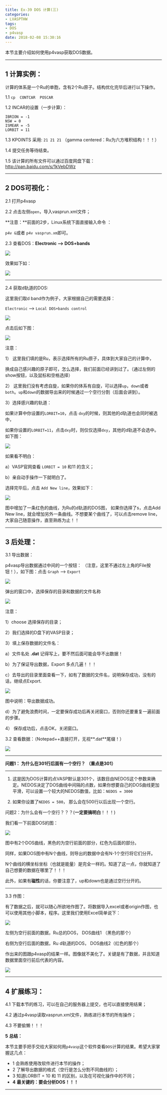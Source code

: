 ```yaml
---
title: Ex-39 DOS 计算(三)
categories: 
- LVASPTHW
tags: 
- DOS
- p4vasp
date: 2018-02-08 15:30:16
---
```




本节主要介绍如何使用p4vasp获取DOS数据。

 

------

## **1** **计算实例：**

计算的体系是一个Ru的单胞，含有2个Ru原子。结构优化完毕后进行以下操作。

1.1 `cp  CONTCAR  POSCAR `

1.2 INCAR的设置（一步计算）：

```
IBRION = -1
NSW = 0
ISMEAR = -5
LORBIT = 11 
```

1.3 KPOINTS 采用: `21 21 21` （gamma centered：Ru为六方堆积结构！！！）

1.4 提交任务等待结束。

1.5 该计算的所有文件可以通过百度网盘下载： http://pan.baidu.com/s/1kVebDWz 

------

##                                                    **2 DOS**可视化：

2.1 打开p4vasp

2.2 点击左侧`open`，导入vasprun.xml文件；

**注意：**前面的2步，Linux系统下面直接输入命令 ：

`p4v &`或者 `p4v vasprun.xm`即可。

2.3 查看DOS：**Electronic –> DOS+bands**

 

![](ex39/ex39-1.png)

效果如下如：

 ![](ex39/ex39-2.png)

 

------

2.4 获取d轨道的DOS: 

这里我们取d band作为例子，大家根据自己的需要选择：

`Electronic` –> `Local DOS+bands control `

 

 ![](ex39/ex39-3.png)

 

 点击后如下图： 

  ![](ex39/ex39-4.png)

注意：

1） 这里我们填的是Ru，表示选择所有的Ru原子，具体到大家自己的计算中，

换成自己感兴趣的原子即可，怎么选择，我们前面已经讲到过了。（通过左侧的show按钮，以及鼠标和空格选择）

2） 这里我们没有考虑自旋，如果你的体系有自旋，可以选择`up`，`down`或者`both`。`up`和`down`的数据导出来的时候通过一个空行分割（后面会讲到）。

3）选择感兴趣的轨道：

如果计算中你设置的`LORBIT=10`，点击 `dxy`的时候，则其他的d轨道也会同时被选中，

如果你设置的`LORBIT=11`，点击`dxy`时，则仅仅选择`dxy`，其他的d轨道不会选中。如下图： 

  ![](ex39/ex39-5.png)

如果看不明白：

a）VASP官网查看 `LORBIT = 10` 和11 的含义；

b）亲自动手操作一下就明白了。

 

选择完毕后，点击 `Add New line`，效果如下：

  ![](ex39/ex39-6.png)

图中增加了一条红色的曲线，为Ru的d轨道的DOS图， 如果你选择了s，点击Add New line，就会增加另外一条曲线。不想要某个曲线了，可以点击remove line，大家自己随意操作，直至熟练为止！！

 

------

##                                                  **3** **后处理：**

3.1  导出数据：

p4vasp导出数据通过中间的一个按钮： （注意，这里不通过左上角的File按钮！），如下图：点击 `Graph` –> `Export` 

 ![](ex39/ex39-7.png)

弹出的窗口中，选择保存的目录和数据的文件名称 

 ![](ex39/ex39-8.png)

注意：

1）choose 选择保存的目录；

2）我们选择的D盘下的VASP目录；

3）填上保存数据的文件名：

a）文件名处 **.dat** 记得写上，要不然后面可能会导不出数据！

b）为了保证导出数据，Export 多点几遍！！！

c）去导出的目录里面查看一下，如有了数据的文件名，说明保存成功，没有的话，继续点Export.

 ![](ex39/ex39-9.png)

图中说明：导出数据成功。

 d）为了避免浪费时间，一定要保存成功后再关闭窗口，否则你还要重复一遍前面的步骤。 

4） 保存成功后，点击OK，关闭窗口。

 

3.2 查看数据：（Notepad++直接打开，无视**.dat**尾缀！）

 ![](ex39/ex39-10.png)

------

**问题1： 为什么在301行后面有一个空行？ （重点是301）**

****

1) 这是因为DOS计算的点VASP默认是301个，该数目由NEDOS这个参数来确定。NEDOS决定了DOS曲线中间隔的点数，如果你想要自己的DOS曲线更加平滑，可以设置一个较大的NEDOS数值，比如：`NEDOS = 3000`

2) 如果你设置了`NEDOS = 500`， 那么会在500行以后出现一个空行。

 

问题2：为什么会有一个空行？？？(**一定要搞明白**！！！)

 

我们看一下前面DOS的图：

 ![](ex39/ex39-11.png) 

图中有2个DOS曲线，黑色的为空行前面的部分，红色为后面的部分。

 

同样，如果DOS图中有N个曲线，则导出的数据中会有N-1个空行将它们分开。

N个曲线的横坐标坐标（也就是能量）是完全一样的。知道了这一点，你就知道了自己想要的数据在哪里了！！！

 

此外，如果有**磁性**的话，你要注意了，up和down也是通过空行分开的。

------

3.3 作图：

有了数据之后，就可以随心所欲地作图了。将数据导入excel或者origin作图，也可以使用其他小脚本，程序。这里我们使用Excel简单说下：

  ![](ex39/ex39-12.png)



左侧为空行前面的数据，Ru总的DOS， DOS曲线1 （黑色的那个）

右侧为空行后面的数据，Ru d轨道的DOS， DOS曲线2（红色的那个）

 

作出来的图跟p4vasp的结果一样。图像就不美化了。关键是有了数据，并且知道数据里面空行前后代表的内容。

 ![](ex39/ex39-13.png)

 

------

##                                               **4** **扩展练习：**

 

4.1 下载本节的练习，可以在自己的服务器上提交，也可以直接使用结果；

4.2 通过p4vasp读取vasprun.xml文件，熟练进行本节的所有操作；

4.3 不要偷懒！！！

 

**5** **总结：**

 

本节主要手把手交给大家如何用`p4vasp`这个软件查看`DOS`计算的结果。希望大家掌握这几点：

* 1 会熟练使用改软件进行本节的操作；
* 2 了解导出数据的格式（空行是怎么分割不同曲线的）；
* 3 知道LORBIT = 10 和 11 的区别，以及在可视化操作中的不同；
* **4** **最关键的：要会分析DOS！！！**

 

------

